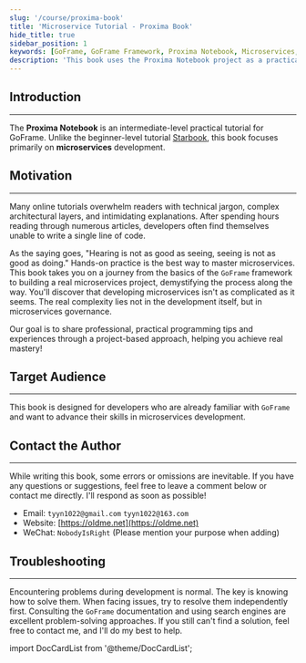 ```yaml
---
slug: '/course/proxima-book'
title: 'Microservice Tutorial - Proxima Book'
hide_title: true
sidebar_position: 1
keywords: [GoFrame, GoFrame Framework, Proxima Notebook, Microservices, gRPC, etcd, Service Registry, GoFrame Microservices, Golang Microservices, Golang Tutorial, Programming Tips, Project Development, Developer Guide, Tech Stack, Software Development, Computer Science]
description: 'This book uses the Proxima Notebook project as a practical example to help readers quickly master GoFrame microservices development. Perfect for developers who are familiar with GoFrame and want to advance into microservices development.'
---
```


## Introduction
---
The **Proxima Notebook** is an intermediate-level practical tutorial for GoFrame. Unlike the beginner-level tutorial [Starbook](../starbook/starbook.md), this book focuses primarily on **microservices** development.

## Motivation
---
Many online tutorials overwhelm readers with technical jargon, complex architectural layers, and intimidating explanations. After spending hours reading through numerous articles, developers often find themselves unable to write a single line of code.

As the saying goes, "Hearing is not as good as seeing, seeing is not as good as doing." Hands-on practice is the best way to master microservices. This book takes you on a journey from the basics of the `GoFrame` framework to building a real microservices project, demystifying the process along the way. You'll discover that developing microservices isn't as complicated as it seems. The real complexity lies not in the development itself, but in microservices governance.

Our goal is to share professional, practical programming tips and experiences through a project-based approach, helping you achieve real mastery!

## Target Audience
---
This book is designed for developers who are already familiar with `GoFrame` and want to advance their skills in microservices development.

## Contact the Author
---
While writing this book, some errors or omissions are inevitable. If you have any questions or suggestions, feel free to leave a comment below or contact me directly. I'll respond as soon as possible!
- Email: `tyyn1022@gmail.com` `tyyn1022@163.com`
- Website: [https://oldme.net](https://oldme.net)
- WeChat: `NobodyIsRight` (Please mention your purpose when adding)

## Troubleshooting
---
Encountering problems during development is normal. The key is knowing how to solve them. When facing issues, try to resolve them independently first. Consulting the `GoFrame` documentation and using search engines are excellent problem-solving approaches. If you still can't find a solution, feel free to contact me, and I'll do my best to help.

import DocCardList from '@theme/DocCardList';